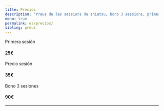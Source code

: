 ```yaml
---
title: Precios
description: "Preus de les sessions de shiatsu, bono 3 sessions, primera sessió i sessió puntual de shiatsu"
menu: true
permalink: es/precios/
sibling: preus
---
```


<div class="row pricing">
  <div class="col-xs tier first">
      <p class="text-center">Primera sesión</p>
      <h4 class="price">
        <span class="val">25</span><span class="sup">€</span><span class="sub"></span>
      </h4>
  </div>
  <div class="col-xs tier single">
    <p class="text-center">Precio sesión</p>
    <h4 class="price">
      <span class="val">35</span><span class="sup">€</span>
    </h4>
  </div>
  <div class="col-xs tier bonus">
    <p class="text-center">Bono 3 sesiones</p>
    <h4 class="price">
      <span class="val">90</span><span class="sup">€</span>
    </h4>
  </div>
</div>
<hr>
